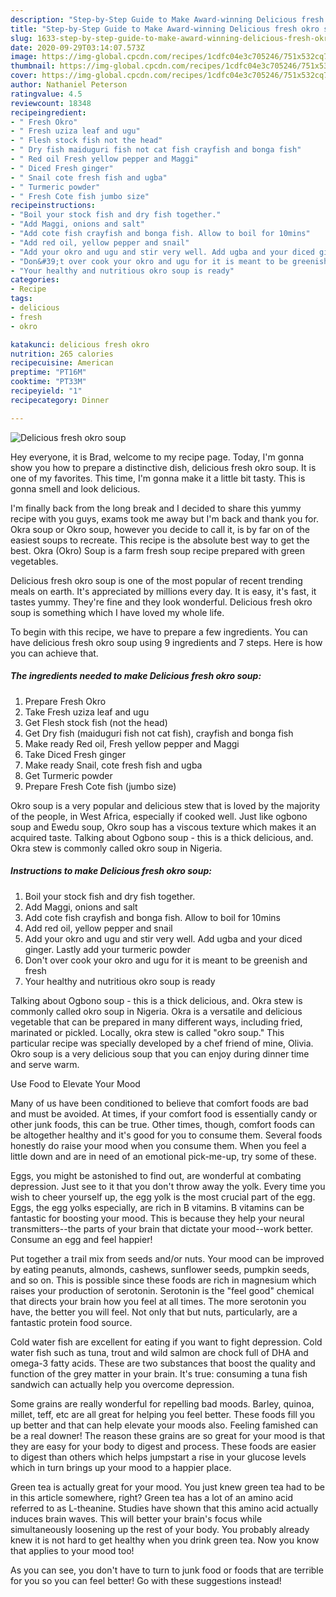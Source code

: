 ```yaml
---
description: "Step-by-Step Guide to Make Award-winning Delicious fresh okro soup"
title: "Step-by-Step Guide to Make Award-winning Delicious fresh okro soup"
slug: 1633-step-by-step-guide-to-make-award-winning-delicious-fresh-okro-soup
date: 2020-09-29T03:14:07.573Z
image: https://img-global.cpcdn.com/recipes/1cdfc04e3c705246/751x532cq70/delicious-fresh-okro-soup-recipe-main-photo.jpg
thumbnail: https://img-global.cpcdn.com/recipes/1cdfc04e3c705246/751x532cq70/delicious-fresh-okro-soup-recipe-main-photo.jpg
cover: https://img-global.cpcdn.com/recipes/1cdfc04e3c705246/751x532cq70/delicious-fresh-okro-soup-recipe-main-photo.jpg
author: Nathaniel Peterson
ratingvalue: 4.5
reviewcount: 18348
recipeingredient:
- " Fresh Okro"
- " Fresh uziza leaf and ugu"
- " Flesh stock fish not the head"
- " Dry fish maiduguri fish not cat fish crayfish and bonga fish"
- " Red oil Fresh yellow pepper and Maggi"
- " Diced Fresh ginger"
- " Snail cote fresh fish and ugba"
- " Turmeric powder"
- " Fresh Cote fish jumbo size"
recipeinstructions:
- "Boil your stock fish and dry fish together."
- "Add Maggi, onions and salt"
- "Add cote fish crayfish and bonga fish. Allow to boil for 10mins"
- "Add red oil, yellow pepper and snail"
- "Add your okro and ugu and stir very well. Add ugba and your diced ginger. Lastly add your turmeric powder"
- "Don&#39;t over cook your okro and ugu for it is meant to be greenish and fresh"
- "Your healthy and nutritious okro soup is ready"
categories:
- Recipe
tags:
- delicious
- fresh
- okro

katakunci: delicious fresh okro 
nutrition: 265 calories
recipecuisine: American
preptime: "PT16M"
cooktime: "PT33M"
recipeyield: "1"
recipecategory: Dinner

---
```



![Delicious fresh okro soup](https://img-global.cpcdn.com/recipes/1cdfc04e3c705246/751x532cq70/delicious-fresh-okro-soup-recipe-main-photo.jpg)

Hey everyone, it is Brad, welcome to my recipe page. Today, I'm gonna show you how to prepare a distinctive dish, delicious fresh okro soup. It is one of my favorites. This time, I'm gonna make it a little bit tasty. This is gonna smell and look delicious.

I&#39;m finally back from the long break and I decided to share this yummy recipe with you guys, exams took me away but I&#39;m back and thank you for. Okra soup or Okro soup, however you decide to call it, is by far on of the easiest soups to recreate. This recipe is the absolute best way to get the best. Okra (Okro) Soup is a farm fresh soup recipe prepared with green vegetables.

Delicious fresh okro soup is one of the most popular of recent trending meals on earth. It's appreciated by millions every day. It is easy, it's fast, it tastes yummy. They're fine and they look wonderful. Delicious fresh okro soup is something which I have loved my whole life.


To begin with this recipe, we have to prepare a few ingredients. You can have delicious fresh okro soup using 9 ingredients and 7 steps. Here is how you can achieve that.

<!--inarticleads1-->

##### The ingredients needed to make Delicious fresh okro soup:

1. Prepare  Fresh Okro
1. Take  Fresh uziza leaf and ugu
1. Get  Flesh stock fish (not the head)
1. Get  Dry fish (maiduguri fish not cat fish), crayfish and bonga fish
1. Make ready  Red oil, Fresh yellow pepper and Maggi
1. Take  Diced Fresh ginger
1. Make ready  Snail, cote fresh fish and ugba
1. Get  Turmeric powder
1. Prepare  Fresh Cote fish (jumbo size)


Okro soup is a very popular and delicious stew that is loved by the majority of the people, in West Africa, especially if cooked well. Just like ogbono soup and Ewedu soup, Okro soup has a viscous texture which makes it an acquired taste. Talking about Ogbono soup - this is a thick delicious, and. Okra stew is commonly called okro soup in Nigeria. 

<!--inarticleads2-->

##### Instructions to make Delicious fresh okro soup:

1. Boil your stock fish and dry fish together.
1. Add Maggi, onions and salt
1. Add cote fish crayfish and bonga fish. Allow to boil for 10mins
1. Add red oil, yellow pepper and snail
1. Add your okro and ugu and stir very well. Add ugba and your diced ginger. Lastly add your turmeric powder
1. Don&#39;t over cook your okro and ugu for it is meant to be greenish and fresh
1. Your healthy and nutritious okro soup is ready


Talking about Ogbono soup - this is a thick delicious, and. Okra stew is commonly called okro soup in Nigeria. Okra is a versatile and delicious vegetable that can be prepared in many different ways, including fried, marinated or pickled. Locally, okra stew is called &#34;okro soup.&#34; This particular recipe was specially developed by a chef friend of mine, Olivia. Okro soup is a very delicious soup that you can enjoy during dinner time and serve warm. 

Use Food to Elevate Your Mood


Many of us have been conditioned to believe that comfort foods are bad and must be avoided. At times, if your comfort food is essentially candy or other junk foods, this can be true. Other times, though, comfort foods can be altogether healthy and it's good for you to consume them. Several foods honestly do raise your mood when you consume them. When you feel a little down and are in need of an emotional pick-me-up, try some of these.

Eggs, you might be astonished to find out, are wonderful at combating depression. Just see to it that you don't throw away the yolk. Every time you wish to cheer yourself up, the egg yolk is the most crucial part of the egg. Eggs, the egg yolks especially, are rich in B vitamins. B vitamins can be fantastic for boosting your mood. This is because they help your neural transmitters--the parts of your brain that dictate your mood--work better. Consume an egg and feel happier!

Put together a trail mix from seeds and/or nuts. Your mood can be improved by eating peanuts, almonds, cashews, sunflower seeds, pumpkin seeds, and so on. This is possible since these foods are rich in magnesium which raises your production of serotonin. Serotonin is the "feel good" chemical that directs your brain how you feel at all times. The more serotonin you have, the better you will feel. Not only that but nuts, particularly, are a fantastic protein food source.

Cold water fish are excellent for eating if you want to fight depression. Cold water fish such as tuna, trout and wild salmon are chock full of DHA and omega-3 fatty acids. These are two substances that boost the quality and function of the grey matter in your brain. It's true: consuming a tuna fish sandwich can actually help you overcome depression. 

Some grains are really wonderful for repelling bad moods. Barley, quinoa, millet, teff, etc are all great for helping you feel better. These foods fill you up better and that can help elevate your moods also. Feeling famished can be a real downer! The reason these grains are so great for your mood is that they are easy for your body to digest and process. These foods are easier to digest than others which helps jumpstart a rise in your glucose levels which in turn brings up your mood to a happier place.

Green tea is actually great for your mood. You just knew green tea had to be in this article somewhere, right? Green tea has a lot of an amino acid referred to as L-theanine. Studies have shown that this amino acid actually induces brain waves. This will better your brain's focus while simultaneously loosening up the rest of your body. You probably already knew it is not hard to get healthy when you drink green tea. Now you know that applies to your mood too!

As you can see, you don't have to turn to junk food or foods that are terrible for you so you can feel better! Go  with  these suggestions  instead!

